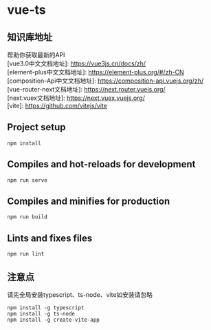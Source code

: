# vue-ts

## 知识库地址
帮助你获取最新的API  
[vue3.0中文文档地址]: https://vue3js.cn/docs/zh/  
[element-plus中文文档地址]: https://element-plus.org/#/zh-CN  
[composition-Api中文文档地址]: https://composition-api.vuejs.org/zh/  
[vue-router-next文档地址]: https://next.router.vuejs.org/  
[next.vuex文档地址]: https://next.vuex.vuejs.org/  
[vite]: https://github.com/vitejs/vite  

## Project setup
```
npm install
```

## Compiles and hot-reloads for development
```
npm run serve
```

## Compiles and minifies for production
```
npm run build
```

## Lints and fixes files
```
npm run lint
```

## 注意点
请先全局安装typescript、ts-node、vite如安装请忽略
```
npm install -g typescript
npm install -g ts-node
npm install -g create-vite-app
```